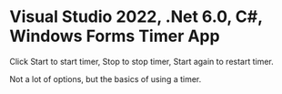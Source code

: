 # Visual Studio 2022, .Net 6.0, C#, Windows Forms Timer App

Click Start to start timer, Stop to stop timer, Start again to restart timer.

Not a lot of options, but the basics of using a timer.

